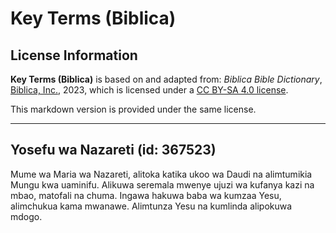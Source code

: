# Key Terms (Biblica)

## License Information

**Key Terms (Biblica)** is based on and adapted from: _Biblica Bible Dictionary_, [Biblica, Inc.](https://www.biblica.com/), 2023, which is licensed under a [CC BY-SA 4.0 license](https://creativecommons.org/licenses/by-sa/4.0/legalcode.en).

This markdown version is provided under the same license.



--------------------------------

## Yosefu wa Nazareti (id: 367523)

Mume wa Maria wa Nazareti, alitoka katika ukoo wa Daudi na alimtumikia Mungu kwa uaminifu. Alikuwa seremala mwenye ujuzi wa kufanya kazi na mbao, matofali na chuma. Ingawa hakuwa baba wa kumzaa Yesu, alimchukua kama mwanawe. Alimtunza Yesu na kumlinda alipokuwa mdogo.


